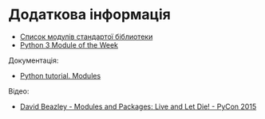 # Додаткова інформація

-  [Список модулів стандартої біблиотеки](https://docs.python.org/3/py-modindex.html)
-  [Python 3 Module of the Week](https://pymotw.com/3/)

Документація:

-  [Python tutorial. Modules](https://docs.python.org/3/tutorial/modules.html)

Відео:

-  [David Beazley - Modules and Packages: Live and Let Die! - PyCon 2015](https://www.youtube.com/watch?v=0oTh1CXRaQ0)

